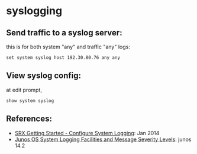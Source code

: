 # syslogging

## Send traffic to a syslog server: 
this is for both system "any" and traffic "any" logs: 
```
set system syslog host 192.30.80.76 any any
```

## View syslog config: 
at edit prompt, 
```
show system syslog
```


## References: 
- [SRX Getting Started - Configure System Logging](http://kb.juniper.net/InfoCenter/index?page=content&id=KB16502): Jan 2014
- [Junos OS System Logging Facilities and Message Severity Levels](http://www.juniper.net/documentation/en_US/junos14.2/topics/reference/general/syslog-facilities-severity-levels.html): junos 14.2
